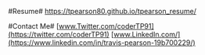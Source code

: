 
#Resume#
https://tpearson80.github.io/tpearson_resume/

#Contact Me#
[www.Twitter.com/coderTP91](https://twitter.com/coderTP91)
[www.LinkedIn.com/](https://www.linkedin.com/in/travis-pearson-19b700229/)


